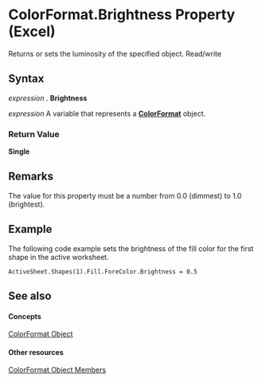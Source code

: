 
# ColorFormat.Brightness Property (Excel)

Returns or sets the luminosity of the specified object. Read/write


## Syntax

 _expression_ . **Brightness**

 _expression_ A variable that represents a **[ColorFormat](9bb6bc1f-9886-d290-a336-068f84cad1a9.md)** object.


### Return Value

 **Single**


## Remarks

 The value for this property must be a number from 0.0 (dimmest) to 1.0 (brightest).


## Example

The following code example sets the brightness of the fill color for the first shape in the active worksheet.


```
ActiveSheet.Shapes(1).Fill.ForeColor.Brightness = 0.5
```


## See also


#### Concepts


[ColorFormat Object](9bb6bc1f-9886-d290-a336-068f84cad1a9.md)
#### Other resources


[ColorFormat Object Members](2cc12fcd-da0a-56cd-e223-cd0d32496e61.md)
